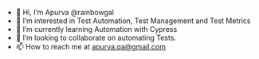 - 👋 Hi, I’m Apurva @rainbowgal
- 👀 I’m interested in Test Automation, Test Management and Test Metrics 
- 🌱 I’m currently learning Automation with Cypress
- 💞️ I’m looking to collaborate on automating Tests.
- 📫 How to reach me at apurva.qa@gmail.com

<!---
rainbowgal/rainbowgal is a ✨ special ✨ repository because its `README.md` (this file) appears on your GitHub profile.
You can click the Preview link to take a look at your changes.
--->
